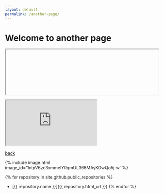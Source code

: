 ```yaml
---
layout: default
permalink: /another-page/
---
```


# Welcome to another page



<iframe 
  width="100%" 
  
  src="https://script.google.com/macros/s/AKfycbxGFscBnIwzmoetzX_FlfU8Ixt4qob92jErww2Tkg/exec"></iframe>

<iframe src="https://kellyferrone-211016.appspot.com/" style="overflow: auto;"></iframe>

[back](./)

{% include image.html image_id='1ntpV6zc3xmmelYRqmUL366MAyKOwQo5j-w' %}

{% for repository in site.github.public_repositories %}
  * [{{ repository.name }}]({{ repository.html_url }})
{% endfor %}